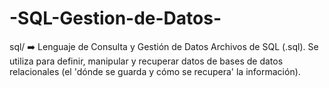 # -SQL-Gestion-de-Datos-
sql/ ➡️ Lenguaje de Consulta y Gestión de Datos Archivos de SQL (.sql). Se utiliza para definir, manipular y recuperar datos de bases de datos relacionales (el 'dónde se guarda y cómo se recupera' la información).
